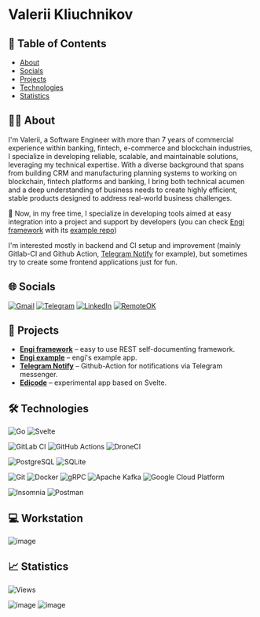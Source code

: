 # Valerii Kliuchnikov

## 📑 Table of Contents
<!-- TOC -->
- [About](#-About)
- [Socials](#-Socials)
- [Projects](#-Projects)
- [Technologies](#-Technologies)
- [Statistics](#-Statistics)
<!-- /TOC -->

## 🙋‍♂️ About

I'm Valerii, a Software Engineer with more than 7 years of commercial experience within banking, fintech, e-commerce and blockchain industries, I specialize in developing reliable, scalable, and maintainable solutions, leveraging my technical expertise. With a diverse background that spans from building CRM and manufacturing planning systems to working on blockchain, fintech platforms and banking, I bring both technical acumen and a deep understanding of business needs to create highly efficient, stable products designed to address real-world business challenges.

🔭 Now, in my free time, I specialize in developing tools aimed at easy integration into a project and support by developers (you can check [Engi framework](https://github.com/kliuchnikovv/engi) with its [example repo](https://github.com/kliuchnikovv/engi-example))

I'm interested mostly in backend and CI setup and improvement (mainly Gitlab-CI and Github Action, [Telegram Notify](https://github.com/kliuchnikovv/telegram-notify) for example), but sometimes try to create some frontend applications just for fun.

## 🌐 Socials

[![Gmail](https://img.shields.io/badge/Gmail-D14836?style=for-the-badge&logo=gmail&logoColor=white)](mailto:valeriy.v.klyuchnikov@gmail.com)
[![Telegram](https://img.shields.io/badge/Telegram-2CA5E0?style=for-the-badge&logo=telegram&logoColor=white)](https://t.me/kliuchnikovv)
[![LinkedIn](https://img.shields.io/badge/LinkedIn-0077B5?style=for-the-badge&logo=linkedin&logoColor=white)](https://www.linkedin.com/in/kliuchnikovv/?locale=en_US)
[![RemoteOK](https://img.shields.io/badge/RemoteOK-Available-blue?style=for-the-badge)](https://rok.co/@kliuchnikovv)


## 🚀 Projects
- **[Engi framework](https://github.com/kliuchnikovv/engi)** – easy to use REST self-documenting framework.
- **[Engi example](https://github.com/kliuchnikovv/engi-example)** – engi's example app.
- **[Telegram Notify](https://github.com/kliuchnikovv/telegram-notify)** – Github-Action for notifications via Telegram messenger.
- **[Edicode](https://github.com/kliuchnikovv/edicode)** – experimental app based on Svelte.

## 🛠️ Technologies

![Go](https://img.shields.io/badge/Go-00ADD8?style=for-the-badge&logo=go&logoColor=white)
![Svelte](https://img.shields.io/badge/Svelte-4A4A55?style=for-the-badge&logo=svelte&logoColor=FF3E00)

![GitLab CI](https://img.shields.io/badge/gitlab%20ci-%23181717.svg?style=for-the-badge&logo=gitlab&logoColor=white)
![GitHub Actions](https://img.shields.io/badge/GitHub_Actions-2088FF?style=for-the-badge&logo=github-actions&logoColor=white)
![DroneCI](https://img.shields.io/badge/Drone_CI-212121?style=for-the-badge&logo=drone&logoColor=white)

![PostgreSQL](https://img.shields.io/badge/PostgreSQL-316192?style=for-the-badge&logo=postgresql&logoColor=white)
![SQLite](https://img.shields.io/badge/sqlite-%2307405e.svg?style=for-the-badge&logo=sqlite&logoColor=white)

![Git](https://img.shields.io/badge/GIT-E44C30?style=for-the-badge&logo=git&logoColor=white)
![Docker](https://img.shields.io/badge/docker-%230db7ed.svg?style=for-the-badge&logo=docker&logoColor=white)
![gRPC](https://img.shields.io/badge/grpc-%230db7ed.svg?style=for-the-badge&logo=grpc&logoColor=white)
![Apache Kafka](https://img.shields.io/badge/Apache_Kafka-231F20?logo=apache-kafka&logoColor=white&style=for-the-badge)
![Google Cloud Platform](https://img.shields.io/badge/-Google%20Cloud%20Platform-4285F4?logo=google+cloud&logoColor=white&style=for-the-badge)

![Insomnia](https://img.shields.io/badge/Insomnia-5849be?style=for-the-badge&logo=Insomnia&logoColor=white)
![Postman](https://img.shields.io/badge/Postman-FF6C37?style=for-the-badge&logo=Postman&logoColor=white)

## 💻 Workstation

![image](https://img.shields.io/badge/Apple-MacBook_Pro_14"-999999?style=for-the-badge&logo=apple&logoColor=white)

## 📈 Statistics

![Views](https://komarev.com/ghpvc/?username=kliuchnikovv&style=for-the-badge)

![image](https://github-readme-stats.vercel.app/api/top-langs/?username=kliuchnikovv&theme=blue-green)
![image](https://github-readme-stats.vercel.app/api?username=kliuchnikovv&theme=blue-green)
